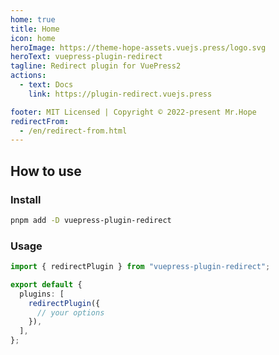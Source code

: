 ```yaml
---
home: true
title: Home
icon: home
heroImage: https://theme-hope-assets.vuejs.press/logo.svg
heroText: vuepress-plugin-redirect
tagline: Redirect plugin for VuePress2
actions:
  - text: Docs
    link: https://plugin-redirect.vuejs.press

footer: MIT Licensed | Copyright © 2022-present Mr.Hope
redirectFrom:
  - /en/redirect-from.html
---
```


## How to use

### Install

```bash
pnpm add -D vuepress-plugin-redirect
```

### Usage

```ts title=".vuepress/config.ts"
import { redirectPlugin } from "vuepress-plugin-redirect";

export default {
  plugins: [
    redirectPlugin({
      // your options
    }),
  ],
};
```
